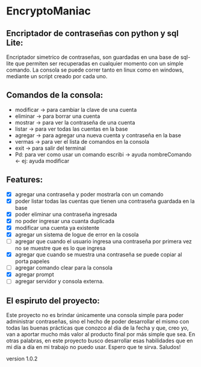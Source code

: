 # EncryptoManiac

## Encriptador de contraseñas con python y sql Lite:

Encriptador simetrico de contraseñas, son guardadas en una base de sql-lite que permiten ser recuperadas en cualquier momento con un simple comando. La consola se puede correr tanto en linux como en windows, mediante un script creado por cada uno.

## Comandos de la consola:

* modificar -> para cambiar la clave de una cuenta
* eliminar  -> para borrar una cuenta
* mostrar   -> para ver la contraseña de una cuenta
* listar    -> para ver todas las cuentas en la base
* agregar   -> para agregar una nueva cuenta y contraseña en la base
* vermas    -> para ver el lista de comandos en la consola
* exit      -> para salir del terminal
* Pd: para ver como usar un comando escribi -> ayuda nombreComando <- ej: ayuda modificar

## Features:

- [x] agregar una contraseña y poder mostrarla con un comando
- [x] poder listar todas las cuentas que tienen una contraseña guardada en la base
- [x] poder eliminar una contraseña ingresada
- [x] no poder ingresar una cuanta duplicada
- [x] modificar una cuenta ya existente
- [x] agregar un sistema de logue de error en la cosola
- [ ] agregar que cuando el usuario ingresa una contraseña por primera vez no se muestre que es lo que ingresa
- [x] agregar que cuando se muestra una contraseña se puede copiar al porta papeles
- [ ] agregar comando clear para la consola
- [x] agregar prompt
- [ ] agregar servidor y consola externa.

## El espiruto del proyecto:
Este proyecto no es brindar únicamente una consola simple para poder administrar contraseñas, sino el hecho de poder desarrollar el mismo con todas las buenas 
prácticas que conozco al día de la fecha y que, creo yo, van a aportar mucho más valor al producto final por más simple que sea. En otras palabras, en este proyecto busco 
desarrollar esas habilidades que en mi día a día en mi trabajo no puedo usar. 
Espero que te sirva.
Saludos!

version 1.0.2
